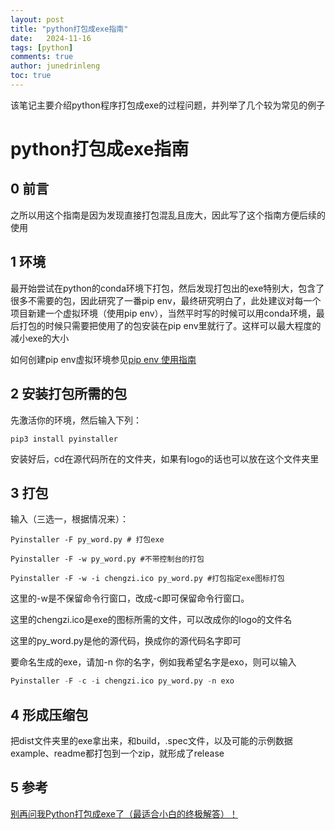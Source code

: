 ```yaml
---
layout: post
title: "python打包成exe指南"
date:   2024-11-16
tags: [python]
comments: true
author: junedrinleng
toc: true
---
```


该笔记主要介绍python程序打包成exe的过程问题，并列举了几个较为常见的例子
<!-- more -->

# python打包成exe指南

## 0 前言

之所以用这个指南是因为发现直接打包混乱且庞大，因此写了这个指南方便后续的使用

## 1 环境

最开始尝试在python的conda环境下打包，然后发现打包出的exe特别大，包含了很多不需要的包，因此研究了一番pip env，最终研究明白了，此处建议对每一个项目新建一个虚拟环境（使用pip env），当然平时写的时候可以用conda环境，最后打包的时候只需要把使用了的包安装在pip env里就行了。这样可以最大程度的减小exe的大小

如何创建pip env虚拟环境参见[pip env 使用指南](./pip_env_how_to_use.md)

## 2 安装打包所需的包

先激活你的环境，然后输入下列：

~~~
pip3 install pyinstaller
~~~

安装好后，cd在源代码所在的文件夹，如果有logo的话也可以放在这个文件夹里

## 3 打包

输入（三选一，根据情况来）：

~~~
Pyinstaller -F py_word.py # 打包exe

Pyinstaller -F -w py_word.py #不带控制台的打包

Pyinstaller -F -w -i chengzi.ico py_word.py #打包指定exe图标打包
~~~

这里的-w是不保留命令行窗口，改成-c即可保留命令行窗口。

这里的chengzi.ico是exe的图标所需的文件，可以改成你的logo的文件名

这里的py_word.py是他的源代码，换成你的源代码名字即可

要命名生成的exe，请加-n 你的名字，例如我希望名字是exo，则可以输入

~~~python
Pyinstaller -F -c -i chengzi.ico py_word.py -n exo
~~~

## 4 形成压缩包

把dist文件夹里的exe拿出来，和build，.spec文件，以及可能的示例数据example、readme都打包到一个zip，就形成了release

## 5 参考

[别再问我Python打包成exe了（最适合小白的终极解答）！](https://zhuanlan.zhihu.com/p/370914926)
